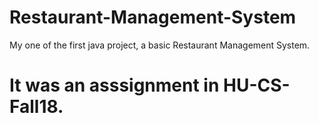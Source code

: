 # Restaurant-Management-System
My one of the first java project, a basic Restaurant Management System.
# It was an asssignment in HU-CS-Fall18.
